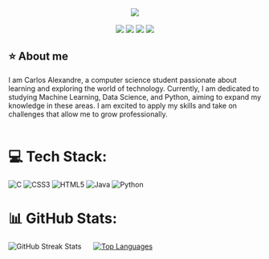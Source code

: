 <div align="center">
  <a href="https://github.com/carlosalexandre422">
    <img src="https://media.tenor.com/GVk4jB2u_i8AAAAd/coding.gif">
  </a>
</div>
<br>

<div align="center">
  <!-- Work Links -->
  <a href="https://github.com/carlosalexandre422" target="_blank"><img src="https://img.shields.io/badge/GitHub-100000?style=for-the-badge&logo=github&logoColor=white" target="_blank"></a>
  <a href="https://www.linkedin.com/in/carlosalexandre422/" target="_blank"><img src="https://img.shields.io/badge/-LinkedIn-%230077B5?style=for-the-badge&logo=linkedin&logoColor=white" target="_blank"></a>
  <a href = "carlos:carlosalexandrecopy@gmail.com"><img src="https://img.shields.io/badge/Gmail-D14836?style=for-the-badge&logo=gmail&logoColor=white"></a> 
  <!-- Social Links -->
  <a href="https://instagram.com/carlosalexandre.sds" target="_blank"><img src="https://img.shields.io/badge/-Instagram-%23E4405F?style=for-the-badge&logo=instagram&logoColor=white" target="_blank"></a>
</div>

## ⭐️ About me
<div>
I am Carlos Alexandre, a computer science student passionate about learning and exploring the world of technology. Currently, I am dedicated to studying Machine Learning, Data Science, and Python, aiming to expand my knowledge in these areas. I am excited to apply my skills and take on challenges that allow me to grow professionally.
</div><br>

# 💻 Tech Stack:
![C](https://img.shields.io/badge/c-%2300599C.svg?style=for-the-badge&logo=c&logoColor=white) ![CSS3](https://img.shields.io/badge/css3-%231572B6.svg?style=for-the-badge&logo=css3&logoColor=white) ![HTML5](https://img.shields.io/badge/html5-%23E34F26.svg?style=for-the-badge&logo=html5&logoColor=white) ![Java](https://img.shields.io/badge/java-%23ED8B00.svg?style=for-the-badge&logo=java&logoColor=white) ![Python](https://img.shields.io/badge/python-3670A0?style=for-the-badge&logo=python&logoColor=ffdd54)

# 📊 GitHub Stats:
<div>
  <img src="https://github-readme-streak-stats.herokuapp.com/?user=carlosalexandre422&theme=dark&hide_border=false" alt="GitHub Streak Stats" style="margin-right: 10px;">
  <a href="https://github.com/carlosalexandre422/github-readme-stats">
    <img src="https://github-readme-stats.vercel.app/api/top-langs/?username=carlosalexandre422&layout=donut&theme=dark" alt="Top Languages" style="margin-left: 10px;">
  </a>
</div>

<!-- <picture>
  <source media="(prefers-color-scheme: dark)" srcset="https://raw.githubusercontent.com/carlosalexandre422/carlosalexandre422/output/github-contribution-grid-snake-dark.svg">
  <source media="(prefers-color-scheme: light)" srcset="https://raw.githubusercontent.com/carlosalexandre422/carlosalexandre422/output/github-contribution-grid-snake.svg">
  <img alt="github contribution grid snake animation" src="https://raw.githubusercontent.com/carlosalexandre422/carlosalexandre422/output/github-contribution-grid-snake.svg">
</picture> -->

